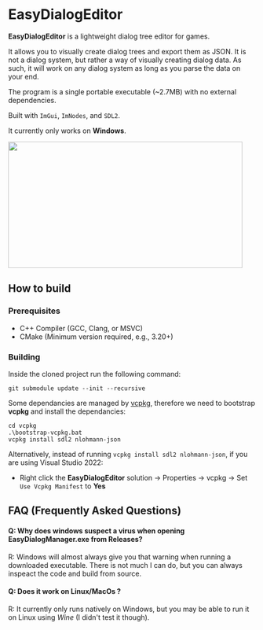 # EasyDialogEditor

**EasyDialogEditor** is a lightweight dialog tree editor for games. 

It allows you to visually create dialog trees and export them as JSON.
It is not a dialog system, but rather a way of visually creating dialog data. As such, it will work on any dialog system as long as you parse the data on your end.

The program is a single portable executable (~2.7MB) with no external dependencies.

Built with `ImGui`, `ImNodes`, and `SDL2`.

It currently only works on **Windows**.

<img src="https://github.com/user-attachments/assets/b8f0e885-0daa-4acf-a63a-2e986947150d" width="477" height="257"/>

## How to build

### Prerequisites
- C++ Compiler (GCC, Clang, or MSVC)
- CMake (Minimum version required, e.g., 3.20+)

### Building
Inside the cloned project run the following command:

```
git submodule update --init --recursive
```

Some dependancies are managed by [vcpkg](https://github.com/microsoft/vcpkg), therefore we need to bootstrap **vcpkg** and install the dependancies:
```
cd vcpkg
.\bootstrap-vcpkg.bat
vcpkg install sdl2 nlohmann-json
```
Alternatively, instead of running `vcpkg install sdl2 nlohmann-json`, if you are using Visual Studio 2022:
- Right click the **EasyDialogEditor** solution → Properties → vcpkg → Set `Use Vcpkg Manifest` to **Yes**

## FAQ (Frequently Asked Questions)

#### Q: Why does windows suspect a virus when opening EasyDialogManager.exe from Releases?
R: Windows will almost always give you that warning when running a downloaded executable. There is not much I can do, but you can always inspeact the code and build from source.

#### Q: Does it work on Linux/MacOs ?
R: It currently only runs natively on Windows, but you may be able to run it on Linux using *Wine* (I didn't test it though).
